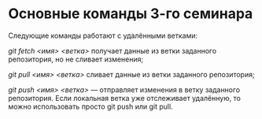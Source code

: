 # Основные команды 3-го семинара

Следующие команды работают с удалёнными ветками:

*git fetch <имя> <ветка>*
 получает данные из ветки заданного репозитория, но не сливает изменения;

*git pull <имя> <ветка>*
 сливает данные из ветки заданного репозитория;

*git push <имя> <ветка>* — отправляет изменения в ветку заданного репозитория. Если локальная ветка уже отслеживает удалённую, то можно использовать просто git push или git pull.